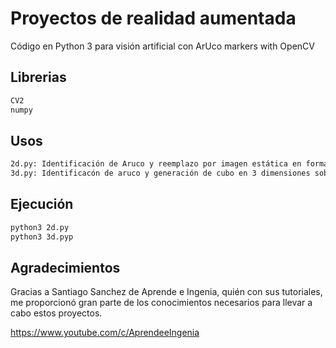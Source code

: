 # Proyectos de realidad aumentada

Código en Python 3 para visión artificial con ArUco markers with OpenCV  

## Librerias
```bash
CV2
numpy
```

## Usos

```bash
2d.py: Identificación de Aruco y reemplazo por imagen estática en formato .jpg
3d.py: Identificacón de aruco y generación de cubo en 3 dimensiones sobre él.
```

## Ejecución

```bash
python3 2d.py
python3 3d.pyp
```

## Agradecimientos

Gracias a Santiago Sanchez de Aprende e Ingenia, quién con sus tutoriales, me proporcionó gran parte de los conocimientos necesarios para llevar a cabo estos proyectos.

https://www.youtube.com/c/AprendeeIngenia



